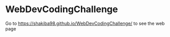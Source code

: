 # WebDevCodingChallenge

Go to https://shakiba98.github.io/WebDevCodingChallenge/ to see the web page
